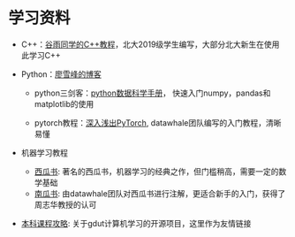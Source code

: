 # 学习资料

- C++：[谷雨同学的C++教程](https://cpp-tutorial.vercel.app/)，北大2019级学生编写，大部分北大新生在使用此学习C++

- Python：[廖雪峰的博客](https://www.liaoxuefeng.com/wiki/1016959663602400)

  - python三剑客：[python数据科学手册](https://github.com/metaphysicser/GDUT-Computer-Survival-Manual/blob/main/%E8%B5%84%E6%96%99/%E5%AD%A6%E4%B9%A0%E8%B5%84%E6%96%99/%E6%9C%BA%E5%99%A8%E5%AD%A6%E4%B9%A0/Python%E6%95%B0%E6%8D%AE%E7%A7%91%E5%AD%A6%E6%89%8B%E5%86%8C.pdf)， 快速入门numpy，pandas和matplotlib的使用

  - pytorch教程：[深入浅出PyTorch](https://github.com/datawhalechina/thorough-pytorch), datawhale团队编写的入门教程，清晰易懂

- 机器学习教程

  - [西瓜书](): 著名的西瓜书，机器学习的经典之作，但门槛稍高，需要一定的数学基础
  - [南瓜书](https://github.com/datawhalechina/pumpkin-book): 由datawhale团队对西瓜书进行注解，更适合新手的入门，获得了周志华教授的认可

- [本科课程攻略](https://github.com/brenner8023/gdut-course): 关于gdut计算机学习的开源项目，这里作为友情链接
